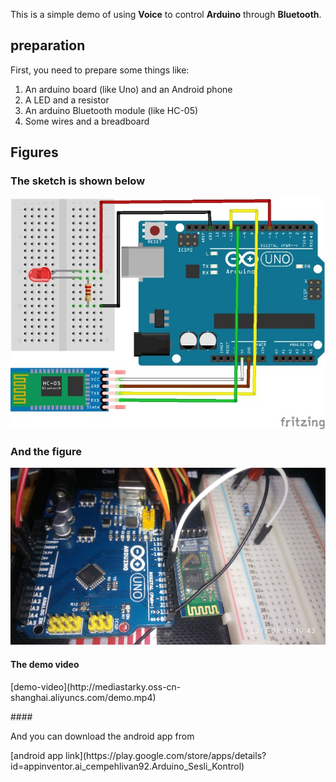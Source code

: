 This is a simple demo of using **Voice** to control **Arduino** through **Bluetooth**.
## preparation
First, you need to prepare some things like:
1. An arduino board (like Uno) and an Android phone
2. A LED and a resistor
3. An arduino Bluetooth module (like HC-05)
4. Some wires and a breadboard

## Figures
### The sketch is shown below
![sketch](https://github.com/rollingstarky/Voice_Bluetooth_Arduino_control/blob/master/sketch/sketch.jpg)
### And the figure
![figure](https://github.com/rollingstarky/Voice_Bluetooth_Arduino_control/blob/master/sketch/figure.png)
#### <p>The demo video</p>
<p>[demo-video](http://mediastarky.oss-cn-shanghai.aliyuncs.com/demo.mp4)</p>
#### <p>And you can download the android app from</p>
[android app link](https://play.google.com/store/apps/details?id=appinventor.ai_cempehlivan92.Arduino_Sesli_Kontrol)
